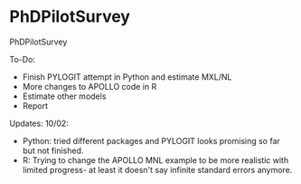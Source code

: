 # PhDPilotSurvey
PhDPilotSurvey

To-Do:
- Finish PYLOGIT attempt in Python and estimate MXL/NL
- More changes to APOLLO code in R
- Estimate other models
- Report

Updates:
10/02:
- Python: tried different packages and PYLOGIT looks promising so far but not finished.
- R: Trying to change the APOLLO MNL example to be more realistic with limited progress- at least it doesn't say infinite standard errors anymore.
